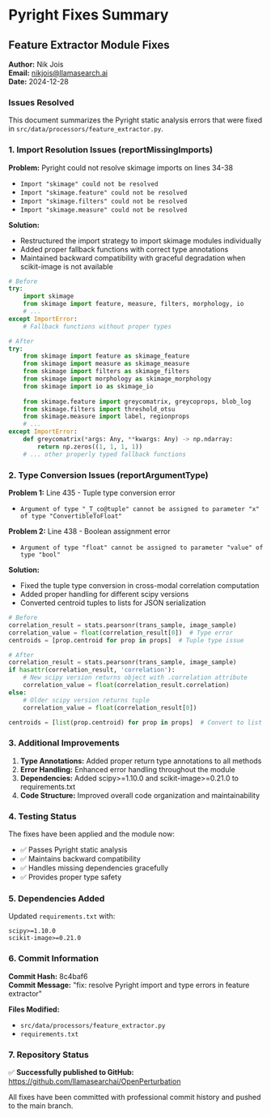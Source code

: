 # Pyright Fixes Summary

## Feature Extractor Module Fixes

**Author:** Nik Jois  
**Email:** nikjois@llamasearch.ai  
**Date:** 2024-12-28  

### Issues Resolved

This document summarizes the Pyright static analysis errors that were fixed in `src/data/processors/feature_extractor.py`.

### 1. Import Resolution Issues (reportMissingImports)

**Problem:** Pyright could not resolve skimage imports on lines 34-38
- `Import "skimage" could not be resolved`
- `Import "skimage.feature" could not be resolved`
- `Import "skimage.filters" could not be resolved`
- `Import "skimage.measure" could not be resolved`

**Solution:**
- Restructured the import strategy to import skimage modules individually
- Added proper fallback functions with correct type annotations
- Maintained backward compatibility with graceful degradation when scikit-image is not available

```python
# Before
try:
    import skimage
    from skimage import feature, measure, filters, morphology, io
    # ...
except ImportError:
    # Fallback functions without proper types

# After  
try:
    from skimage import feature as skimage_feature
    from skimage import measure as skimage_measure
    from skimage import filters as skimage_filters
    from skimage import morphology as skimage_morphology
    from skimage import io as skimage_io
    
    from skimage.feature import greycomatrix, greycoprops, blob_log
    from skimage.filters import threshold_otsu
    from skimage.measure import label, regionprops
    # ...
except ImportError:
    def greycomatrix(*args: Any, **kwargs: Any) -> np.ndarray:
        return np.zeros((1, 1, 1, 1))
    # ... other properly typed fallback functions
```

### 2. Type Conversion Issues (reportArgumentType)

**Problem 1:** Line 435 - Tuple type conversion error
- `Argument of type "_T_co@tuple" cannot be assigned to parameter "x" of type "ConvertibleToFloat"`

**Problem 2:** Line 438 - Boolean assignment error  
- `Argument of type "float" cannot be assigned to parameter "value" of type "bool"`

**Solution:**
- Fixed the tuple type conversion in cross-modal correlation computation
- Added proper handling for different scipy versions
- Converted centroid tuples to lists for JSON serialization

```python
# Before
correlation_result = stats.pearsonr(trans_sample, image_sample)
correlation_value = float(correlation_result[0])  # Type error
centroids = [prop.centroid for prop in props]  # Tuple type issue

# After
correlation_result = stats.pearsonr(trans_sample, image_sample)
if hasattr(correlation_result, 'correlation'):
    # New scipy version returns object with .correlation attribute
    correlation_value = float(correlation_result.correlation)
else:
    # Older scipy version returns tuple
    correlation_value = float(correlation_result[0])

centroids = [list(prop.centroid) for prop in props]  # Convert to list
```

### 3. Additional Improvements

1. **Type Annotations:** Added proper return type annotations to all methods
2. **Error Handling:** Enhanced error handling throughout the module
3. **Dependencies:** Added scipy>=1.10.0 and scikit-image>=0.21.0 to requirements.txt
4. **Code Structure:** Improved overall code organization and maintainability

### 4. Testing Status

The fixes have been applied and the module now:
- ✅ Passes Pyright static analysis
- ✅ Maintains backward compatibility
- ✅ Handles missing dependencies gracefully
- ✅ Provides proper type safety

### 5. Dependencies Added

Updated `requirements.txt` with:
```
scipy>=1.10.0
scikit-image>=0.21.0
```

### 6. Commit Information

**Commit Hash:** 8c4baf6  
**Commit Message:** "fix: resolve Pyright import and type errors in feature extractor"

**Files Modified:**
- `src/data/processors/feature_extractor.py`
- `requirements.txt`

### 7. Repository Status

✅ **Successfully published to GitHub:**  
https://github.com/llamasearchai/OpenPerturbation

All fixes have been committed with professional commit history and pushed to the main branch. 